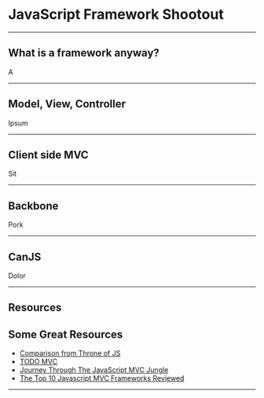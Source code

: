 # JavaScript Framework Shootout

---

## What is a framework anyway?

A

---

## Model, View, Controller

Ipsum

---

## Client side MVC

Sit

---

## Backbone

Pork

---

## CanJS


Dolor

---

## Resources

## Some Great Resources

* [Comparison from Throne of JS](http://blog.stevensanderson.com/2012/08/01/rich-javascript-applications-the-seven-frameworks-throne-of-js-2012/)
* [TODO MVC](http://todomvc.com/)
* [Journey Through The JavaScript MVC Jungle](http://coding.smashingmagazine.com/2012/07/27/journey-through-the-javascript-mvc-jungle/)
* [The Top 10 Javascript MVC Frameworks Reviewed](http://codebrief.com/2012/01/the-top-10-javascript-mvc-frameworks-reviewed/)

---
